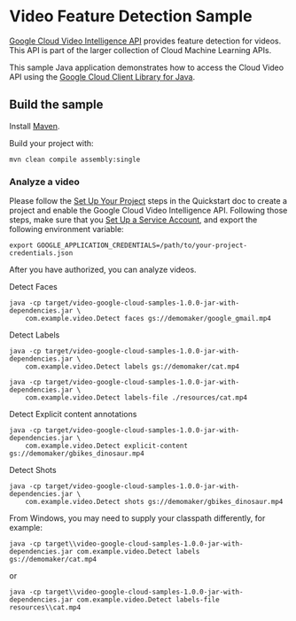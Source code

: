 # Video Feature Detection Sample

[Google Cloud Video Intelligence API][video] provides feature detection for
videos. This API is part of the larger collection of Cloud Machine Learning
APIs.

This sample Java application demonstrates how to access the Cloud Video API
using the [Google Cloud Client Library for Java][google-cloud-java].

[video]: https://cloud.google.com/video-intelligence/docs/
[google-cloud-java]: https://github.com/GoogleCloudPlatform/google-cloud-java

## Build the sample

Install [Maven](http://maven.apache.org/).

Build your project with:

```
mvn clean compile assembly:single
```

### Analyze a video
Please follow the [Set Up Your Project](https://cloud.google.com/video-intelligence/docs/getting-started#set_up_your_project)
steps in the Quickstart doc to create a project and enable the Google Cloud
Video Intelligence API. Following those steps, make sure that you
[Set Up a Service Account](https://cloud.google.com/video-intelligence/docs/common/auth#set_up_a_service_account),
and export the following environment variable:

```
export GOOGLE_APPLICATION_CREDENTIALS=/path/to/your-project-credentials.json
```

After you have authorized, you can analyze videos.

Detect Faces
```
java -cp target/video-google-cloud-samples-1.0.0-jar-with-dependencies.jar \
    com.example.video.Detect faces gs://demomaker/google_gmail.mp4
```

Detect Labels
```
java -cp target/video-google-cloud-samples-1.0.0-jar-with-dependencies.jar \
    com.example.video.Detect labels gs://demomaker/cat.mp4

java -cp target/video-google-cloud-samples-1.0.0-jar-with-dependencies.jar \
    com.example.video.Detect labels-file ./resources/cat.mp4
```

Detect Explicit content annotations
```
java -cp target/video-google-cloud-samples-1.0.0-jar-with-dependencies.jar \
    com.example.video.Detect explicit-content gs://demomaker/gbikes_dinosaur.mp4
```

Detect Shots
```
java -cp target/video-google-cloud-samples-1.0.0-jar-with-dependencies.jar \
    com.example.video.Detect shots gs://demomaker/gbikes_dinosaur.mp4
```

From Windows, you may need to supply your classpath differently, for example:
```
java -cp target\\video-google-cloud-samples-1.0.0-jar-with-dependencies.jar com.example.video.Detect labels gs://demomaker/cat.mp4
```
or
```
java -cp target\\video-google-cloud-samples-1.0.0-jar-with-dependencies.jar com.example.video.Detect labels-file resources\\cat.mp4
```

